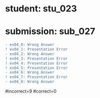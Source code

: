 # student: stu_023
# submission: sub_027

```diff
- ex04_0: Wrong Answer
! ex04_1: Presentation Error
- ex04_2: Wrong Answer
! ex04_3: Presentation Error
! ex04_4: Presentation Error
! ex04_5: Presentation Error
- ex04_6: Wrong Answer
! ex04_7: Presentation Error
- ex04_8: Wrong Answer
```
#incorrect=9
#correct=0
